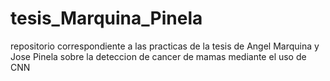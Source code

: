 # tesis_Marquina_Pinela
repositorio correspondiente a las practicas de la  tesis de Angel Marquina y Jose Pinela sobre la deteccion de cancer de mamas mediante el uso de CNN 
